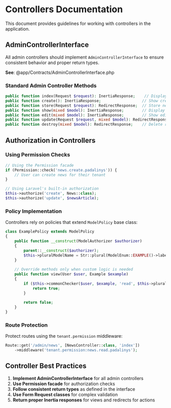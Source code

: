 # Controllers Documentation

This document provides guidelines for working with controllers in the application.

## AdminControllerInterface

All admin controllers should implement `AdminControllerInterface` to ensure consistent behavior and proper return types.

**See**: @app/Contracts/AdminControllerInterface.php

### Standard Admin Controller Methods

```php
public function index(Request $request): InertiaResponse;    // Display listing
public function create(): InertiaResponse;                  // Show create form
public function store(Request $request): RedirectResponse;  // Store new resource
public function show(mixed $model): InertiaResponse;        // Display resource
public function edit(mixed $model): InertiaResponse;        // Show edit form  
public function update(Request $request, mixed $model): RedirectResponse; // Update resource
public function destroy(mixed $model): RedirectResponse;    // Delete resource
```

## Authorization in Controllers

### Using Permission Checks

```php
// Using the Permission facade
if (Permission::check('news.create.padalinys')) {
    // User can create news for their tenant
}

// Using Laravel's built-in authorization
$this->authorize('create', News::class);
$this->authorize('update', $newsArticle);
```

### Policy Implementation

Controllers rely on policies that extend `ModelPolicy` base class:

```php
class ExamplePolicy extends ModelPolicy
{
    public function __construct(ModelAuthorizer $authorizer)
    {
        parent::__construct($authorizer);
        $this->pluralModelName = Str::plural(ModelEnum::EXAMPLE()->label);
    }
    
    // Override methods only when custom logic is needed
    public function view(User $user, Example $example)
    {
        if ($this->commonChecker($user, $example, 'read', $this->pluralModelName)) {
            return true;
        }
        
        return false;
    }
}
```

### Route Protection

Protect routes using the `tenant.permission` middleware:

```php
Route::get('/admin/news', [NewsController::class, 'index'])
    ->middleware('tenant.permission:news.read.padalinys');
```

## Controller Best Practices

1. **Implement AdminControllerInterface** for all admin controllers
2. **Use Permission facade** for authorization checks
3. **Follow consistent return types** as defined in the interface
4. **Use Form Request classes** for complex validation
5. **Return proper Inertia responses** for views and redirects for actions
